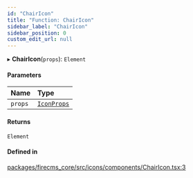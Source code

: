 ```yaml
---
id: "ChairIcon"
title: "Function: ChairIcon"
sidebar_label: "ChairIcon"
sidebar_position: 0
custom_edit_url: null
---
```


▸ **ChairIcon**(`props`): `Element`

#### Parameters

| Name | Type |
| :------ | :------ |
| `props` | [`IconProps`](../types/IconProps.md) |

#### Returns

`Element`

#### Defined in

[packages/firecms_core/src/icons/components/ChairIcon.tsx:3](https://github.com/FireCMSco/firecms/blob/d45f3739/packages/firecms_core/src/icons/components/ChairIcon.tsx#L3)
